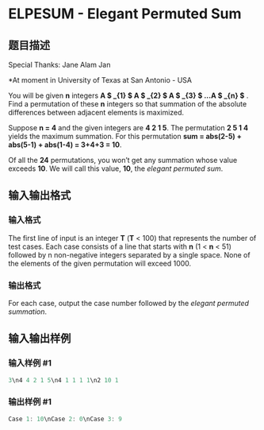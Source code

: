 # ELPESUM - Elegant Permuted Sum

## 题目描述

Special Thanks: Jane Alam Jan

\*At moment in University of Texas at San Antonio - USA

You will be given **n** integers **A $ _{1} $ A $ _{2} $ A $ _{3} $ ...A $ _{n} $** . Find a permutation of these **n** integers so that summation of the absolute differences between adjacent elements is maximized.

Suppose **n = 4** and the given integers are **4 2 1 5**. The permutation **2 5 1 4** yields the maximum summation. For this permutation **sum = abs(2-5) + abs(5-1) + abs(1-4) = 3+4+3 = 10**.

Of all the **24** permutations, you won’t get any summation whose value exceeds **10**. We will call this value, **10**, the _elegant permuted sum_.

## 输入输出格式

### 输入格式

The first line of input is an integer **T** (**T** < 100) that represents the number of test cases. Each case consists of a line that starts with **n** (1 < **n** < 51) followed by n non-negative integers separated by a single space. None of the elements of the given permutation will exceed 1000.

### 输出格式

For each case, output the case number followed by the _elegant permuted summation_.

## 输入输出样例

### 输入样例 #1

```cpp
3\n4 4 2 1 5\n4 1 1 1 1\n2 10 1
```


### 输出样例 #1

```cpp
Case 1: 10\nCase 2: 0\nCase 3: 9
```


